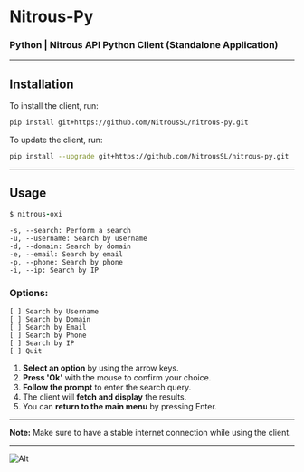 # Nitrous-Py
### Python | Nitrous API Python Client (Standalone Application)

---

## Installation

To install the client, run:

```bash
pip install git+https://github.com/NitrousSL/nitrous-py.git
```

To update the client, run:

```bash
pip install --upgrade git+https://github.com/NitrousSL/nitrous-py.git
```

---

## Usage

```ruby
$ nitrous-oxi
```
```
-s, --search: Perform a search
-u, --username: Search by username
-d, --domain: Search by domain
-e, --email: Search by email
-p, --phone: Search by phone
-i, --ip: Search by IP
```

### Options:

```text
[ ] Search by Username
[ ] Search by Domain
[ ] Search by Email
[ ] Search by Phone
[ ] Search by IP
[ ] Quit
```

1. **Select an option** by using the arrow keys.
2. **Press 'Ok'** with the mouse to confirm your choice.
3. **Follow the prompt** to enter the search query.
4. The client will **fetch and display** the results.
5. You can **return to the main menu** by pressing Enter.

---

**Note:** Make sure to have a stable internet connection while using the client.

---

![Alt](https://repobeats.axiom.co/api/embed/4ae843ebb2e4cf313522ce10d6accf9c1a9b7d78.svg "Repobeats analytics image")


